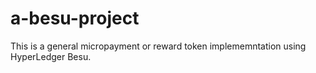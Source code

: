 # a-besu-project
This is a general micropayment or reward token implememntation using HyperLedger Besu.
